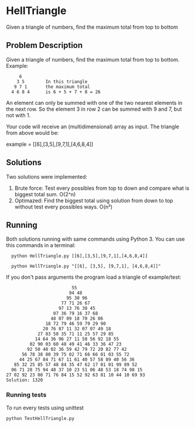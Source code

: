 # HellTriangle

Given a triangle of numbers, find the maximum total from top to bottom

## Problem Description
Given a triangle of numbers, find the maximum total from top to bottom.
Example:
```
     6
    3 5        In this triangle
   9 7 1       the maximum total
  4 6 8 4      is 6 + 5 + 7 + 8 = 26
```
An element can only be summed with one of the two nearest elements in the next row.
So the element 3 in row 2 can be summed with 9 and 7, but not with 1.

Your code will receive an (multidimensional) array as input.
The triangle from above would be:

example = [[6],[3,5],[9,7,1],[4,6,8,4]]

## Solutions
Two solutions were implemented: 

1. Brute force: Test every possibles from top to down and compare what is biggest total sum. O(2^n)
2. Optimazed: Find the biggest total using solution from down to top without test every possibles ways. O(n²)


## Running
Both solutions running with same commands using Python 3.
You can use this commands in a terminal:
```
  python HellTriangle.py [[6],[3,5],[9,7,1],[4,6,8,4]]
  
  python HellTriangle.py "[[6], [3,5], [9,7,1], [4,6,8,4]]"
```
If you don't pass arguments the program load a triangle of example/test:
```
                         55
                        94 48
                       95 30 96
                     77 71 26 67
                    97 13 76 38 45
                  07 36 79 16 37 68
                 48 07 09 18 70 26 06
               18 72 79 46 59 79 29 90
              20 76 87 11 32 07 07 49 18
            27 83 58 35 71 11 25 57 29 85
           14 64 36 96 27 11 58 56 92 18 55
         02 90 03 60 48 49 41 46 33 36 47 23
        92 50 48 02 36 59 42 79 72 20 82 77 42
      56 78 38 80 39 75 02 71 66 66 01 03 55 72
     44 25 67 84 71 67 11 61 40 57 58 89 40 56 36
   85 32 25 85 57 48 84 35 47 62 17 01 01 99 89 52
  06 71 28 75 94 48 37 10 23 51 06 48 53 18 74 98 15
27 02 92 23 08 71 76 84 15 52 92 63 81 10 44 10 69 93             Solution: 1320
```

### Running tests
To run every tests using unittest
```
python TestHellTriangle.py
```
